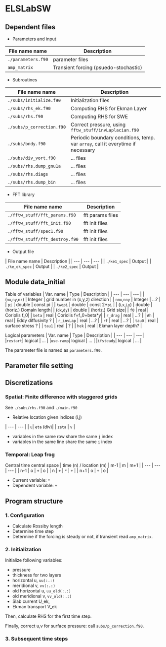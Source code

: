 # ELSLabSW

## Dependent files
- Parameters and input

| File name name | Description | 
| --- | --- |
| `./parameters.f90` | parameter files |
| `amp_matrix` | Transient forcing (psuedo-stochastic)  |

- Subroutines

| File name name | Description | 
| --- | --- |
| `./subs/initialize.f90` | Initialization files | 
| `./subs/rhs_ek.f90` | Computing RHS for Ekman Layer | 
| `./subs/rhs.f90` | Computing RHS for SWE | 
| `./subs/p_correction.f90` | Correct pressure, using `fftw_stuff/invLaplacian.f90` | 
| `./subs/bndy.f90` | Periodic boundary conditions, temp. var `array`, call it everytime if necessary| 
| `./subs/div_vort.f90` | ... files | 
| `./subs/rhs.dump_gnu1a` | ... files | 
| `./subs/rhs.diags` | ... files | 
| `./subs/rhs.dump_bin` | ... files | 

- FFT library

| File name name | Description | 
| --- | --- |
| `./fftw_stuff/fft_params.f90` | fft params files | 
| `./fftw_stuff/fft_init.f90` | fft init files | 
| `./fftw_stuff/spec1.f90` | fft init files | 
| `./fftw_stuff/fft_destroy.f90` | fft init files | 

- Output file

| File name name | Description | 
| --- | --- | --- |
| `./ke1_spec` | Output | 
| `./ke_ek_spec` | Output | 
| `./ke2_spec` | Output | 

## Module data_initial
Table of variables
| Var. name | Type | Description |
| --- | --- | --- |
| (`nx`,`ny`,`nz`) | Integer |  grid number in (x,y,z) direction |
| `nnx`,`nny` | Integer |  ...? |
| `pi` | double |  const pi |
| `twopi` | double |  const 2*`pi` |
| (`Lx`,`Ly`) | double |  (horiz.) Domain length|
| (`dx`,`dy`) | double |  (horiz.) Grid size|
| `f0` | real |  Coriolis f_0|
| `beta` | real |  Coriolis f=f_0+beta*y|
| `r_drag` | real |  ...? |
| `Ah` | real |  Eddy diffusivity ? |
| `r_invLap` | real |   ...? |
| `rf` | real |   ...? |
| `tau0` | real |   surface stress ? |
| `tau1` | real |    ? |
| `hek` | real |    Ekman layer depth? |

Logical parameters
| Var. name | Type | Description |
| --- | --- | --- |
|`restart`| logical |  ... |
|`use-ramp`| logical |  ... |
|`ifsteady`| logical |  ... |

The parameter file is named as `parameters.f90`.

## Parameter file setting

## Discretizations
### Spatial: Finite difference with staggered grids
See `./subs/rhs.f90` and `./main.f90`

* Relative location given indices (i,j)

| --- | --- | 
| `u`| `eta` (div)|
| `zeta` | `v` |

- variables in the same row share the same `j` index
- variables in the same line share the same `i` index


### Temporal: Leap frog
Central time central space
| time (n) / location (m) | m-1 | m | m+1 |
| --- | --- | --- |
| n-1 | o |  `+` |  o |
|  n  | `+` |  `*` |  `+` |
| n+1 | o |  `+` |  o |

- Current variable: `*`
- Dependent variable: `+`

## Program structure
### 1. Configuration
- Calculate Rossiby length
- Determine time step
- Determine if the forcing is steady or not, if transient read `amp_matrix`.

### 2. Initialization  
Initialize following variables:
* pressure  
* thickness for two layers
* horizontal u, `uu(:.:)`
* meridional v, `vv(:.:)`
* old horizontal u, `uu_old(:.:)`
* old meridional v, `vv_old(:.:)`
* Slab current U_ek,
* Ekman transport V_ek

Then, calculate RHS for the first time step.

Finally, correct u,v for surface pressure: call    `subs/p_correction.f90`.

### 3. Subsequent time steps
